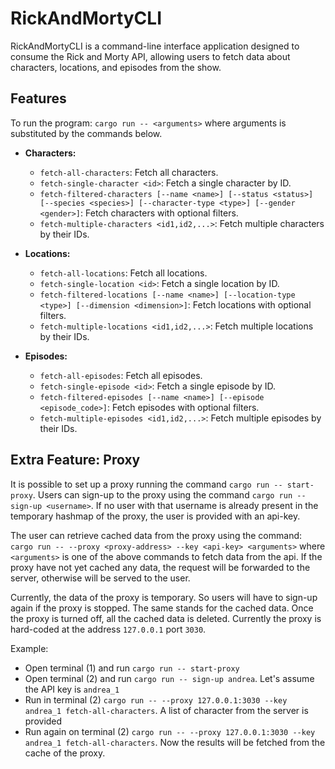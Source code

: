 # RickAndMortyCLI

RickAndMortyCLI is a command-line interface application designed to consume the Rick and Morty API, allowing users to fetch data about characters, locations, and episodes from the show.

## Features

To run the program:
`cargo run -- <arguments>`
where arguments is substituted by the commands below.


- **Characters:**
  - `fetch-all-characters`: Fetch all characters.
  - `fetch-single-character <id>`: Fetch a single character by ID.
  - `fetch-filtered-characters [--name <name>] [--status <status>] [--species <species>] [--character-type <type>] [--gender <gender>]`: Fetch characters with optional filters.
  - `fetch-multiple-characters <id1,id2,...>`: Fetch multiple characters by their IDs.

- **Locations:**
  - `fetch-all-locations`: Fetch all locations.
  - `fetch-single-location <id>`: Fetch a single location by ID.
  - `fetch-filtered-locations [--name <name>] [--location-type <type>] [--dimension <dimension>]`: Fetch locations with optional filters.
   - `fetch-multiple-locations <id1,id2,...>`: Fetch multiple locations by their IDs.

- **Episodes:**
    - `fetch-all-episodes`: Fetch all episodes.
    - `fetch-single-episode <id>`: Fetch a single episode by ID.
    - `fetch-filtered-episodes [--name <name>] [--episode <episode_code>]`: Fetch episodes with optional filters.
    - `fetch-multiple-episodes <id1,id2,...>`: Fetch multiple episodes by their IDs.

## Extra Feature: Proxy

It is possible to set up a proxy running the command `cargo run -- start-proxy`.
Users can sign-up to the proxy using the command `cargo run -- sign-up <username>`. If no user with that username is already present in the temporary hashmap of the proxy, the user is provided with an api-key.

The user can retrieve cached data from the proxy using the command:
`cargo run -- --proxy <proxy-address> --key <api-key> <arguments>`
where `<arguments>` is one of the above commands to fetch data from the api.
If the proxy have not yet cached any data, the request will be forwarded to the server, otherwise will be served to the user. 

Currently, the data of the proxy is temporary. So users will have to sign-up again if the proxy is stopped. The same stands for the cached data. Once the proxy is turned off, all the cached data is deleted. Currently the proxy is hard-coded at the address `127.0.0.1` port `3030`.

Example:
- Open terminal (1) and run `cargo run -- start-proxy`
- Open terminal (2) and run `cargo run -- sign-up andrea`. Let's assume the API key is `andrea_1`
- Run in terminal (2) `cargo run -- --proxy 127.0.0.1:3030 --key andrea_1 fetch-all-characters`. A list of character from the server is provided
- Run again on terminal (2) `cargo run -- --proxy 127.0.0.1:3030 --key andrea_1 fetch-all-characters`. Now the results will be fetched from the cache of the proxy.


